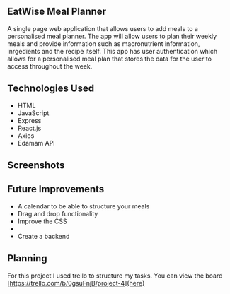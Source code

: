 ## EatWise Meal Planner 
A single page web application that allows users to add meals to a personalised meal planner. The app will allow users to plan their weekly meals and provide information such as macronutrient information, inrgedients and the recipe itself. This app has user authentication which allows for a personalised meal plan that stores the data for the user to access throughout the week.  

## Technologies Used 
- HTML
- JavaScript
- Express
- React.js
- Axios
- Edamam API

## Screenshots

## Future Improvements 
- A calendar to be able to structure your meals 
- Drag and drop functionality
- Improve the CSS 
- 
- Create a backend

## Planning
For this project I used trello to structure my tasks. 
You can view the board [https://trello.com/b/0gsuFnjB/project-4](here)
